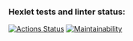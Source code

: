 ### Hexlet tests and linter status:
[![Actions Status](https://github.com/romulus22/php-project-lvl1/workflows/hexlet-check/badge.svg)](https://github.com/romulus22/php-project-lvl1/actions)
[![Maintainability](https://api.codeclimate.com/v1/badges/a99a88d28ad37a79dbf6/maintainability)](https://codeclimate.com/github/codeclimate/codeclimate/maintainability)